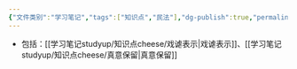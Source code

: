 ```yaml
---
{"文件类别":"学习笔记","tags":["知识点","民法"],"dg-publish":true,"permalink":"/学习笔记studyup/知识点cheese/非真诚表示/","dgPassFrontmatter":true,"created":"2024-07-16T20:32:54.844+08:00","updated":"2024-10-25T12:05:20.076+08:00"}
---
```


- 包括：[[学习笔记studyup/知识点cheese/戏谑表示\|戏谑表示]]、[[学习笔记studyup/知识点cheese/真意保留\|真意保留]]